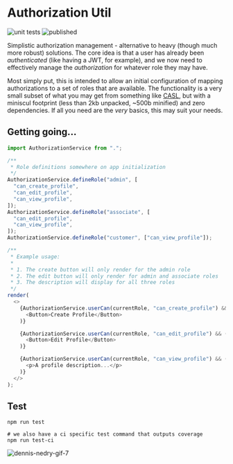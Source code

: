 # Authorization Util

![unit tests](https://github.com/PublicisSapient/authorization-util/actions/workflows/node.js.yml/badge.svg)
![published](https://github.com/PublicisSapient/authorization-util/actions/workflows/module-bundle.yml/badge.svg)

Simplistic authorization management - alternative to heavy (though much more robust) solutions. The core idea is that a user has already been _authenticated_ (like having a JWT, for example), and we now need to effectively manage the _authorization_ for whatever role they may have.

Most simply put, this is intended to allow an initial configuration of mapping authorizations to a set of roles that are available. The functionality is a very small subset of what you may get from something like [CASL](https://casl.js.org/v5/en/), but with a miniscul footprint (less than 2kb unpacked, ~500b minified) and zero dependencies. If all you need are the _very_ basics, this may suit your needs.

## Getting going...

```javascript
import AuthorizationService from ".";

/**
 * Role definitions somewhere on app initialization
 */
AuthorizationService.defineRole("admin", [
  "can_create_profile",
  "can_edit_profile",
  "can_view_profile",
]);
AuthorizationService.defineRole("associate", [
  "can_edit_profile",
  "can_view_profile",
]);
AuthorizationService.defineRole("customer", ["can_view_profile"]);

/**
 * Example usage:
 *
 * 1. The create button will only render for the admin role
 * 2. The edit button will only render for admin and associate roles
 * 3. The description will display for all three roles
 */
render(
  <>
    {AuthorizationService.userCan(currentRole, "can_create_profile") && (
      <Button>Create Profile</Button>
    )}

    {AuthorizationService.userCan(currentRole, "can_edit_profile") && (
      <Button>Edit Profile</Button>
    )}

    {AuthorizationService.userCan(currentRole, "can_view_profile") && (
      <p>A profile description...</p>
    )}
  </>
);
```

## Test

```shell
npm run test

# we also have a ci specific test command that outputs coverage
npm run test-ci
```

![dennis-nedry-gif-7](https://user-images.githubusercontent.com/2083532/175975750-8feff818-b610-41ba-ac5e-a39d9b28fc8f.gif)

